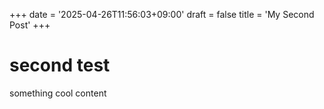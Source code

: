 +++
date = '2025-04-26T11:56:03+09:00'
draft = false
title = 'My Second Post'
+++

# second test
something cool content